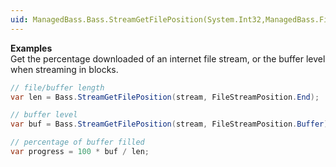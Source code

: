 ```yaml
---
uid: ManagedBass.Bass.StreamGetFilePosition(System.Int32,ManagedBass.FileStreamPosition)
---
```


**Examples**  
Get the percentage downloaded of an internet file stream, or the buffer level when streaming in blocks.

```csharp
// file/buffer length
var len = Bass.StreamGetFilePosition(stream, FileStreamPosition.End);

// buffer level
var buf = Bass.StreamGetFilePosition(stream, FileStreamPosition.Buffer);

// percentage of buffer filled
var progress = 100 * buf / len;
```
